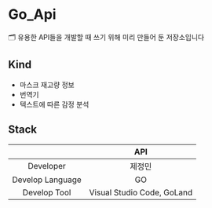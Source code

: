 # Go_Api
🗂 유용한 API들을 개발할 때 쓰기 위해 미리 만들어 둔 저장소입니다

## Kind
- 마스크 재고량 정보 
- 번역기 
- 텍스트에 따른 감정 분석

## Stack
|           |     API      |
|:---------:|:---------:|
| Developer | 제정민 | 
| Develop Language | GO |  
| Develop Tool     | Visual Studio Code, GoLand|






